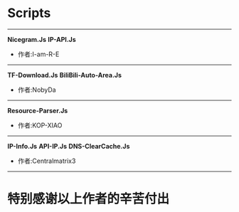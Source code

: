 # Scripts
-------
**Nicegram.Js**
**IP-API.Js**

- 作者:I-am-R-E
-------
**TF-Download.Js**
**BiliBili-Auto-Area.Js**

- 作者:NobyDa
-------
**Resource-Parser.Js**

- 作者:KOP-XIAO
-------
**IP-Info.Js**
**API-IP.Js**
**DNS-ClearCache.Js**

- 作者:Centralmatrix3
-------
# 特别感谢以上作者的辛苦付出
